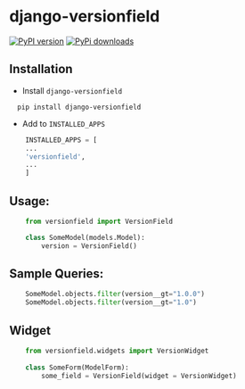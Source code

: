 # django-versionfield

[![PyPI version](https://badge.fury.io/py/django-versionfield.svg)](https://badge.fury.io/py/django-versionfield)
[![PyPi downloads](https://pypip.in/d/django-versionfield/badge.png)](https://crate.io/packages/django-versionfield/)

## Installation
   * Install `django-versionfield`
```shell script
  pip install django-versionfield
```
   * Add to `INSTALLED_APPS`
```python
    INSTALLED_APPS = [ 
    ...
    'versionfield',
    ...    
    ]   
```
    
## Usage:
```python
    from versionfield import VersionField

    class SomeModel(models.Model):
        version = VersionField()
```

## Sample Queries:
```python
    SomeModel.objects.filter(version__gt="1.0.0")
    SomeModel.objects.filter(version__gt="1.0")
```

## Widget
```python
    from versionfield.widgets import VersionWidget
    
    class SomeForm(ModelForm):
        some_field = VersionField(widget = VersionWidget)

```
